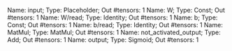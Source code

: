 Name: input; Type: Placeholder; Out #tensors:  1
Name: W; Type: Const; Out #tensors:  1
Name: W/read; Type: Identity; Out #tensors:  1
Name: b; Type: Const; Out #tensors:  1
Name: b/read; Type: Identity; Out #tensors:  1
Name: MatMul; Type: MatMul; Out #tensors:  1
Name: not_activated_output; Type: Add; Out #tensors:  1
Name: output; Type: Sigmoid; Out #tensors:  1
